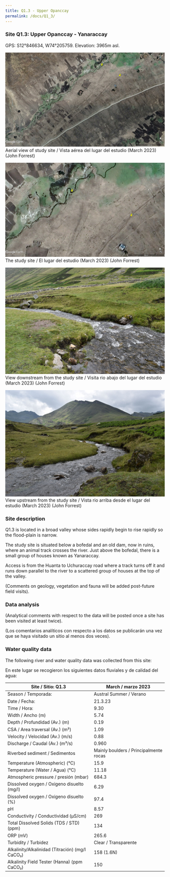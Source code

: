 ```yaml
---
title: Q1.3 - Upper Opanccay
permalink: /docs/Q1_3/
---
```



### Site Q1.3: Upper Opanccay - Yanaraccay

GPS: S12°846634, W74°205759. 
Elevation: 3965m asl.


![Q1.3](/assets/sites/Q1.3.jpg)
Aerial view of study site / Vista aérea del lugar del estudio (March 2023) (John Forrest)


![Q1.3site](/assets/sites/Q1.3site.jpg)
The study site / El lugar del estudio (March 2023) (John Forrest)


![Q1.3downstream](/assets/sites/Q1.3downstream.jpg)
View downstream from the study site / Visita rio abajo del lugar del estudio (March 2023) (John Forrest)


![Q1.3upstream](/assets/sites/Q1.3upstream.jpg)
View upstream from the study site / Vista rio arriba desde el lugar del estudio (March 2023) (John Forrest)


### Site description

Q1.3 is located in a broad valley whose sides rapidly begin to rise rapidly so the flood-plain is narrow. 

The study site is situated below a bofedal and an old dam, now in ruins, where an animal track crosses the river. Just above the bofedal, there is a small group of houses known as Yanaraccay.

Access is from the Huanta to Uchuraccay road where a track turns off it and runs down parallel to the river to a scattered group of houses at the top of the valley.

(Comments on geology, vegetation and fauna will be added post-future field visits).



### Data analysis

(Analytical comments with respect to the data will be posted once a site has been visited at least twice).

(Los comentarios analíticos con respecto a los datos se publicarán una vez que se haya visitado un sitio al menos dos veces).

### Water quality data

The following river and water quality data was collected from this site:

En este lugar se recogieron los siguientes datos fluviales y de calidad del agua:

|     Site / Sitio: Q1.3                                   |     March / marzo 2023                                |
|----------------------------------------------------------|-----------------------------------------------|
|     Season / Temporada:                                  |     Austral Summer / Verano                   |
|     Date / Fecha:                                        |     21.3.23                                   |
|     Time / Hora:                                         |     9.30                                      |
|     Width / Ancho (m)                                    |     5.74                                      |
|     Depth / Profundidad (Av.) (m)                        |     0.19                                      |
|     CSA / Area traversal (Av.) (m²)                      |     1.09                                      |
|     Velocity / Velocidad  (Av.) (m/s)                    |     0.88                                      |
|     Discharge / Caudal (Av.) (m³/s)                      |     0.960                                     |
|     Riverbed sediment / Sedimentos                       |     Mainly boulders / Principalmente rocas    |
|     Temperature (Atmospheric) (°C)                       |     15.9                                      |
|     Temperature (Water / Agua) (°C)                      |     11.18                                     |
|     Atmospheric pressure / presión (mbar)                |     684.3                                     |
|     Dissolved oxygen /   Oxigeno disuelto (mg/l)         |     6.29                                      |
|     Dissolved oxygen / Oxigeno disuelto (%)              |     97.4                                      |
|     pH                                                   |                        8.57                   |
|     Conductivity / Conductividad (µS/cm)                 |     269                                       |
|     Total Dissolved Solids (TDS / STD)  (ppm)            |     134                                       |
|     ORP (mV)                                             |     265.6                                     |
|     Turbidity / Turbidez                                 |     Clear / Transparente                      |
|     Alkalinity/Alkalinidad   (Titración) (mg/l CaCO₃)    |     158 (1.6N)                                |
|     Alkalinity Field Tester (Hanna) (ppm CaCO₃)          |     150                                       |


